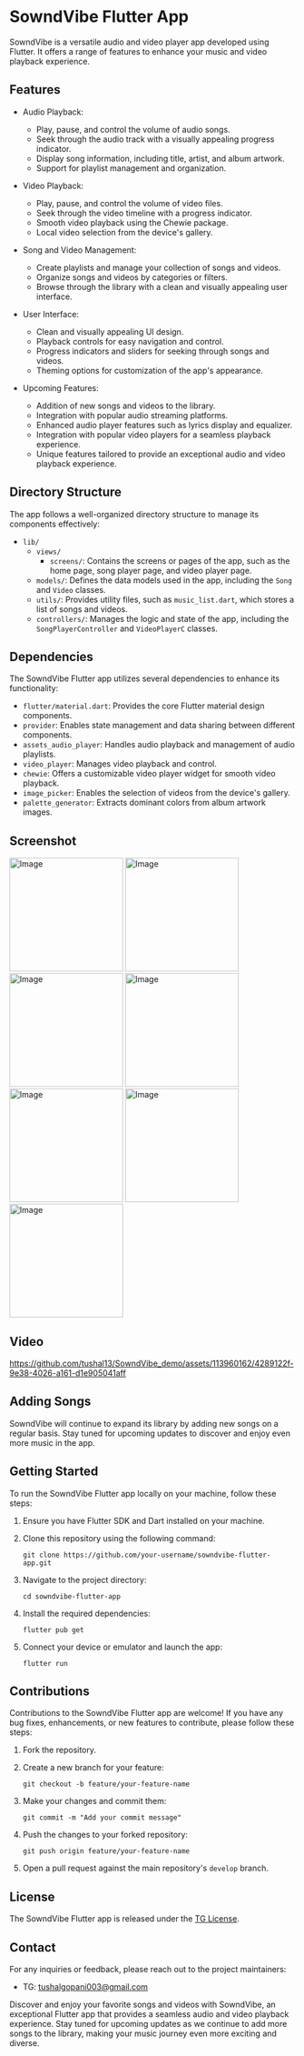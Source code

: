 # SowndVibe Flutter App

SowndVibe is a versatile audio and video player app developed using Flutter. It offers a range of features to enhance your music and video playback experience. 

## Features

- Audio Playback:
  - Play, pause, and control the volume of audio songs.
  - Seek through the audio track with a visually appealing progress indicator.
  - Display song information, including title, artist, and album artwork.
  - Support for playlist management and organization.

- Video Playback:
  - Play, pause, and control the volume of video files.
  - Seek through the video timeline with a progress indicator.
  - Smooth video playback using the Chewie package.
  - Local video selection from the device's gallery.

- Song and Video Management:
  - Create playlists and manage your collection of songs and videos.
  - Organize songs and videos by categories or filters.
  - Browse through the library with a clean and visually appealing user interface.

- User Interface:
  - Clean and visually appealing UI design.
  - Playback controls for easy navigation and control.
  - Progress indicators and sliders for seeking through songs and videos.
  - Theming options for customization of the app's appearance.

- Upcoming Features:
  - Addition of new songs and videos to the library.
  - Integration with popular audio streaming platforms.
  - Enhanced audio player features such as lyrics display and equalizer.
  - Integration with popular video players for a seamless playback experience.
  - Unique features tailored to provide an exceptional audio and video playback experience.

## Directory Structure

The app follows a well-organized directory structure to manage its components effectively:

- `lib/`
  - `views/`
    - `screens/`: Contains the screens or pages of the app, such as the home page, song player page, and video player page.
  - `models/`: Defines the data models used in the app, including the `Song` and `Video` classes.
  - `utils/`: Provides utility files, such as `music_list.dart`, which stores a list of songs and videos.
  - `controllers/`: Manages the logic and state of the app, including the `SongPlayerController` and `VideoPlayerC` classes.

## Dependencies

The SowndVibe Flutter app utilizes several dependencies to enhance its functionality:

- `flutter/material.dart`: Provides the core Flutter material design components.
- `provider`: Enables state management and data sharing between different components.
- `assets_audio_player`: Handles audio playback and management of audio playlists.
- `video_player`: Manages video playback and control.
- `chewie`: Offers a customizable video player widget for smooth video playback.
- `image_picker`: Enables the selection of videos from the device's gallery.
- `palette_generator`: Extracts dominant colors from album artwork images.

## Screenshot 

<img src="https://github.com/tushal13/SowndVibe_demo/assets/113960162/4d76c00e-21ca-4650-8e5a-1dd63986efc9" alt="Image" width="200">

<img src="https://github.com/tushal13/SowndVibe_demo/assets/113960162/19d62d22-1eb7-45f0-b697-51ad294bb192" alt="Image" width="200">



<img src="https://github.com/tushal13/SowndVibe_demo/assets/113960162/27b78789-e864-4375-af08-39b4a0ba58fe" alt="Image" width="200">


<img src="https://github.com/tushal13/SowndVibe_demo/assets/113960162/d793ea03-f39f-4770-bd7e-2ecc5059fb3c" alt="Image" width="200">


<img src="https://github.com/tushal13/SowndVibe_demo/assets/113960162/c53ffc97-f456-4737-8876-eefbdc5e298c" alt="Image" width="200">

<img src="https://github.com/tushal13/SowndVibe_demo/assets/113960162/978f1362-3a69-4c96-a26c-dd2b40121355" alt="Image" width="200">

<img src="https://github.com/tushal13/SowndVibe_demo/assets/113960162/fafccf66-bc70-4f84-ba4f-2e0d2e2c53b0" alt="Image" width="200">


## Video


https://github.com/tushal13/SowndVibe_demo/assets/113960162/4289122f-9e38-4026-a161-d1e905041aff



## Adding Songs

SowndVibe will continue to expand its library by adding new songs on a regular basis. Stay tuned for upcoming updates to discover and enjoy even more music in the app.

## Getting Started

To run the SowndVibe Flutter app locally on your machine, follow these steps:

1. Ensure you have Flutter SDK and Dart installed on your machine.

2. Clone this repository using the following command:
   ```
   git clone https://github.com/your-username/sowndvibe-flutter-app.git
   ```

3. Navigate to the project directory:
   ```
   cd sowndvibe-flutter-app
   ```

4. Install the required dependencies:
   ```
   flutter pub get
   ```

5. Connect your device or emulator and launch the app:
   ```
   flutter run
   ```

## Contributions

Contributions to the SowndVibe Flutter app are welcome! If you have any bug fixes, enhancements, or new features to contribute, please follow these steps:

1. Fork the repository.

2. Create a new branch for your feature:
   ```
   git checkout -b feature/your-feature-name
   ```

3. Make your changes and commit them:
   ```
   git commit -m "Add your commit message"
   ```

4. Push the changes to your forked repository:
   ```
   git push origin feature/your-feature-name
   ```

5. Open a pull request against the main repository's `develop` branch.

## License

The SowndVibe Flutter app is released under the [TG License](LICENSE).

## Contact

For any inquiries or feedback, please reach out to the project maintainers:

- TG: tushalgopani003@gmail.com

Discover and enjoy your favorite songs and videos with SowndVibe, an exceptional Flutter app that provides a seamless audio and video playback experience. Stay tuned for upcoming updates as we continue to add more songs to the library, making your music journey even more exciting and diverse.
